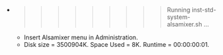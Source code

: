 * >>>>>>>>> Running inst-std-system-alsamixer.sh ...
  * Insert Alsamixer menu in Administration.
  * Disk size = 3500904K. Space Used = 8K. Runtime = 00:00:00:01.
